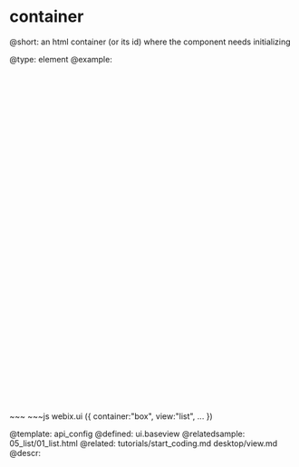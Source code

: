 container
=============


@short:
	an html container (or its id) where the component needs initializing

@type: element
@example:
<div id="box" style="width:320px; height:600px;"></div>
~~~
~~~js
webix.ui ({ 
	container:"box",
	view:"list", 
	...	 
})

@template:	api_config
@defined:	ui.baseview	
@relatedsample:
	05_list/01_list.html
@related: 
	tutorials/start_coding.md
    desktop/view.md
@descr:


